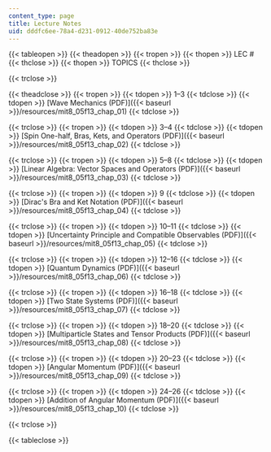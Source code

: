 ```yaml
---
content_type: page
title: Lecture Notes
uid: dddfc6ee-78a4-d231-0912-40de752ba83e
---
```


{{< tableopen >}}
{{< theadopen >}}
{{< tropen >}}
{{< thopen >}}
LEC #
{{< thclose >}}
{{< thopen >}}
TOPICS
{{< thclose >}}

{{< trclose >}}

{{< theadclose >}}
{{< tropen >}}
{{< tdopen >}}
1–3
{{< tdclose >}}
{{< tdopen >}}
[Wave Mechanics (PDF)]({{< baseurl >}}/resources/mit8_05f13_chap_01)
{{< tdclose >}}

{{< trclose >}}
{{< tropen >}}
{{< tdopen >}}
3–4
{{< tdclose >}}
{{< tdopen >}}
[Spin One-half, Bras, Kets, and Operators (PDF)]({{< baseurl >}}/resources/mit8_05f13_chap_02)
{{< tdclose >}}

{{< trclose >}}
{{< tropen >}}
{{< tdopen >}}
5–8
{{< tdclose >}}
{{< tdopen >}}
[Linear Algebra: Vector Spaces and Operators (PDF)]({{< baseurl >}}/resources/mit8_05f13_chap_03)
{{< tdclose >}}

{{< trclose >}}
{{< tropen >}}
{{< tdopen >}}
9
{{< tdclose >}}
{{< tdopen >}}
[Dirac's Bra and Ket Notation (PDF)]({{< baseurl >}}/resources/mit8_05f13_chap_04)
{{< tdclose >}}

{{< trclose >}}
{{< tropen >}}
{{< tdopen >}}
10–11
{{< tdclose >}}
{{< tdopen >}}
[Uncertainty Principle and Compatible Observables (PDF)]({{< baseurl >}}/resources/mit8_05f13_chap_05)
{{< tdclose >}}

{{< trclose >}}
{{< tropen >}}
{{< tdopen >}}
12–16
{{< tdclose >}}
{{< tdopen >}}
[Quantum Dynamics (PDF)]({{< baseurl >}}/resources/mit8_05f13_chap_06)
{{< tdclose >}}

{{< trclose >}}
{{< tropen >}}
{{< tdopen >}}
16–18
{{< tdclose >}}
{{< tdopen >}}
[Two State Systems (PDF)]({{< baseurl >}}/resources/mit8_05f13_chap_07)
{{< tdclose >}}

{{< trclose >}}
{{< tropen >}}
{{< tdopen >}}
18–20
{{< tdclose >}}
{{< tdopen >}}
[Multiparticle States and Tensor Products (PDF)]({{< baseurl >}}/resources/mit8_05f13_chap_08)
{{< tdclose >}}

{{< trclose >}}
{{< tropen >}}
{{< tdopen >}}
20–23
{{< tdclose >}}
{{< tdopen >}}
[Angular Momentum (PDF)]({{< baseurl >}}/resources/mit8_05f13_chap_09)
{{< tdclose >}}

{{< trclose >}}
{{< tropen >}}
{{< tdopen >}}
24–26
{{< tdclose >}}
{{< tdopen >}}
[Addition of Angular Momentum (PDF)]({{< baseurl >}}/resources/mit8_05f13_chap_10)
{{< tdclose >}}

{{< trclose >}}

{{< tableclose >}}